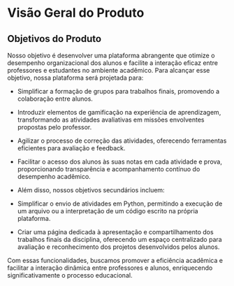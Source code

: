 # Visão Geral do Produto

## **Objetivos do Produto**

Nosso objetivo é desenvolver uma plataforma abrangente que otimize o desempenho organizacional dos alunos e facilite a interação eficaz entre professores e estudantes no ambiente acadêmico. Para alcançar esse objetivo, nossa plataforma será projetada para: 

* Simplificar a formação de grupos para trabalhos finais, promovendo a colaboração entre alunos. 

* Introduzir elementos de gamificação na experiência de aprendizagem, transformando as atividades avaliativas em missões envolventes propostas pelo professor. 

* Agilizar o processo de correção das atividades, oferecendo ferramentas eficientes para avaliação e feedback. 

* Facilitar o acesso dos alunos às suas notas em cada atividade e prova, proporcionando transparência e acompanhamento contínuo do desempenho acadêmico. 

* Além disso, nossos objetivos secundários incluem: 

* Simplificar o envio de atividades em Python, permitindo a execução de um arquivo ou a interpretação de um código escrito na própria plataforma. 

* Criar uma página dedicada à apresentação e compartilhamento dos trabalhos finais da disciplina, oferecendo um espaço centralizado para avaliação e reconhecimento dos projetos desenvolvidos pelos alunos. 

Com essas funcionalidades, buscamos promover a eficiência acadêmica e facilitar a interação dinâmica entre professores e alunos, enriquecendo significativamente o processo educacional.
